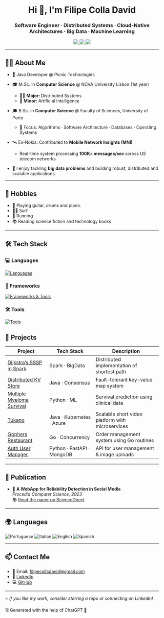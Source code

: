 <h1 align="center">Hi 👋, I'm Filipe Colla David</h1>
<h3 align="center">Software Engineer · Distributed Systems · Cloud-Native Architectures · Big Data · Machine Learning</h3>

<p align="center">
  <a href="mailto:filipecolladavid@gmail.com">
    <img src="https://img.shields.io/badge/email-filipecolladavid@gmail.com-red?style=flat-square&logo=gmail">
  </a>
  <a href="https://linkedin.com/in/filipecolladavid" target="_blank">
    <img src="https://img.shields.io/badge/LinkedIn-Filipe%20Colla%20David-blue?style=flat-square&logo=linkedin">
  </a>
  <a href="https://github.com/filipecolladavid" target="_blank">
    <img src="https://img.shields.io/github/followers/filipecolladavid?label=GitHub&style=flat-square&logo=github">
  </a>
</p>

---

## 👨‍💻 About Me
- 🏢 Java Developer @ Picnic Technologies

- 🎓 M.Sc. in **Computer Science** @ NOVA University Lisbon  (1st year)
  - 🧑‍💻 **Major:** Distributed Systems  
  - 🧩 **Minor:** Artificial Intelligence

- 🎓 B.Sc. in **Computer Science** @ Faculty of Sciences, University of Porto  
  - 🧠 Focus: Algorithms · Software Architecture · Databases · Operating Systems

- 🛰️ Ex-Nokia: Contributed to **Mobile Network Insights (MNI)**  
  - Real-time system processing **100K+ messages/sec** across US telecom networks

- 🐳 I enjoy tackling **big data problems** and building robust, distributed and scalable applications.

---

## 🎯 Hobbies
- 🎸 Playing guitar, drums and piano.
- 🏄‍♂️ Surf
- 🏃 Running
- 📚 Reading science fiction and technology books

---

## 🛠️ Tech Stack

### 💻 Languages  
[![Languages](https://skillicons.dev/icons?i=java,python,go,c&theme=dark)](https://skillicons.dev)

### 🧰 Frameworks
[![Frameworks & Tools](https://go-skill-icons.vercel.app/api/icons?i=docker,kubernetes,helm,kafka,spark,mongodb,pytorch,fastapi,react&theme=light&perline=3)](https://skillicons.dev)

### 🛠️ Tools
[![Tools](https://go-skill-icons.vercel.app/api/icons?i=vscode,latex,git&theme=light&perline=3)](https://skillicons.dev)



## 🚀 Projects

| Project | Tech Stack | Description |
|--------|------------|-------------|
| [Dijkstra’s SSSP in Spark](https://github.com/filipecolladavid/dijkstra-sssp-spark) | Spark · BigData | Distributed implementation of shortest path |
| [Distributed KV Store](https://github.com/filipecolladavid/asd25-project02) | Java · Consensus | Fault-tolerant key-value map system |
| [Multiple Myeloma Survival](https://github.com/filipecolladavid/MultipleMyelomaSurvival) | Python · ML | Survival prediction using clinical data |
| [Tukano](https://github.com/filipecolladavid/tukano) | Java · Kubernetes · Azure | Scalable short video platform with microservices |
| [Gophers Restaurant](https://github.com/filipecolladavid/GophersRestaurant) | Go · Concurrency | Order management system using Go routines |
| [Auth User Manager](https://github.com/filipecolladavid/AuthUserManager) | Python · FastAPI · MongoDB | API for user management & image uploads |

---

## 📄 Publication

- 📝 **A WebApp for Reliability Detection in Social Media**  
  *Procedia Computer Science, 2023*  
  📚 [Read the paper on ScienceDirect](https://www.sciencedirect.com/science/article/pii/S1877050923002934)

---

## 🌍 Languages

![Portuguese](https://img.shields.io/badge/Portuguese-Native-green?style=flat-square)
![Italian](https://img.shields.io/badge/Italian-Native-green?style=flat-square)
![English](https://img.shields.io/badge/English-Fluent-blue?style=flat-square)
![Spanish](https://img.shields.io/badge/Spanish-Intermediate-yellow?style=flat-square)

---

## 📫 Contact Me

- 📧 Email: filipecolladavid@gmail.com  
- 💼 [LinkedIn](https://linkedin.com/in/filipecolladavid)  
- 💻 [GitHub](https://github.com/filipecolladavid)

---

⭐️ *If you like my work, consider starring a repo or connecting on LinkedIn!*

🗒️ Generated with the help of ChatGPT 🥸

